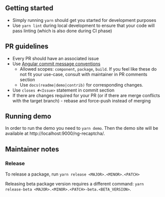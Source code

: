 ## Getting started

* Simply running `yarn` should get you started for development purposes
* Use `yarn lint` during local development to ensure that your code will pass linting (which is also done during CI phase)

## PR guidelines

* Every PR should have an associated issue
* Use [Angular commit message conventions](https://gist.github.com/stephenparish/9941e89d80e2bc58a153)
  * Allowed scopes: `component`, `package`, `build`. If you feel like these do not fit your use-case, consult with maintainer in PR comments section
  * Use `docs(readme|demo|contrib)` for corresponding changes.
* Use `closes #<Issue>` statement in commit <Description> section
* If there are changes required for your PR (or if there are merge conflicts with the target branch) - rebase and force-push instead of merging

## Running demo

In order to run the demo you need to `yarn demo`. Then the demo site will be available at http://localhost:9000/ng-recaptcha/.

## Maintainer notes

### Release

To release a package, run `yarn release <MAJOR>.<MINOR>.<PATCH>`

Releasing beta package version requires a different command: `yarn release-beta <MAJOR>.<MINOR>.<PATCH>-beta.<BETA_VERSION>`.
